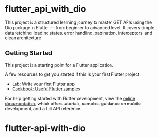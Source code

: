 # flutter_api_with_dio

This project is a structured learning journey to master GET APIs using the Dio package in Flutter — from beginner to advanced level. It covers simple data fetching, loading states, error handling, pagination, interceptors, and clean architecture

## Getting Started

This project is a starting point for a Flutter application.

A few resources to get you started if this is your first Flutter project:

- [Lab: Write your first Flutter app](https://docs.flutter.dev/get-started/codelab)
- [Cookbook: Useful Flutter samples](https://docs.flutter.dev/cookbook)

For help getting started with Flutter development, view the
[online documentation](https://docs.flutter.dev/), which offers tutorials,
samples, guidance on mobile development, and a full API reference.
# flutter-api-with-dio
